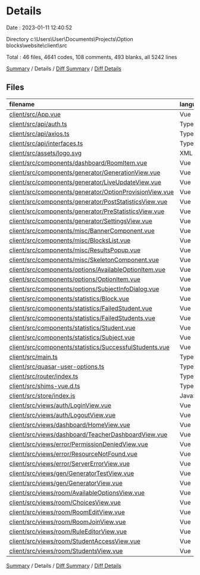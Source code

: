 # Details

Date : 2023-01-11 12:40:52

Directory c:\\Users\\User\\Documents\\Projects\\Option blocks\\website\\client\\src

Total : 46 files,  4641 codes, 108 comments, 493 blanks, all 5242 lines

[Summary](results.md) / Details / [Diff Summary](diff.md) / [Diff Details](diff-details.md)

## Files
| filename | language | code | comment | blank | total |
| :--- | :--- | ---: | ---: | ---: | ---: |
| [client/src/App.vue](/client/src/App.vue) | Vue | 184 | 5 | 27 | 216 |
| [client/src/api/auth.ts](/client/src/api/auth.ts) | TypeScript | 12 | 3 | 5 | 20 |
| [client/src/api/axios.ts](/client/src/api/axios.ts) | TypeScript | 24 | 8 | 9 | 41 |
| [client/src/api/interfaces.ts](/client/src/api/interfaces.ts) | TypeScript | 15 | 1 | 3 | 19 |
| [client/src/assets/logo.svg](/client/src/assets/logo.svg) | XML | 15 | 0 | 1 | 16 |
| [client/src/components/dashboard/RoomItem.vue](/client/src/components/dashboard/RoomItem.vue) | Vue | 21 | 0 | 3 | 24 |
| [client/src/components/generator/GenerationView.vue](/client/src/components/generator/GenerationView.vue) | Vue | 137 | 1 | 15 | 153 |
| [client/src/components/generator/LiveUpdateView.vue](/client/src/components/generator/LiveUpdateView.vue) | Vue | 503 | 0 | 36 | 539 |
| [client/src/components/generator/OptionProvisionView.vue](/client/src/components/generator/OptionProvisionView.vue) | Vue | 109 | 0 | 5 | 114 |
| [client/src/components/generator/PostStatisticsView.vue](/client/src/components/generator/PostStatisticsView.vue) | Vue | 84 | 0 | 12 | 96 |
| [client/src/components/generator/PreStatisticsView.vue](/client/src/components/generator/PreStatisticsView.vue) | Vue | 210 | 0 | 22 | 232 |
| [client/src/components/generator/SettingsView.vue](/client/src/components/generator/SettingsView.vue) | Vue | 212 | 5 | 22 | 239 |
| [client/src/components/misc/BannerComponent.vue](/client/src/components/misc/BannerComponent.vue) | Vue | 29 | 0 | 4 | 33 |
| [client/src/components/misc/BlocksList.vue](/client/src/components/misc/BlocksList.vue) | Vue | 23 | 0 | 4 | 27 |
| [client/src/components/misc/ResultsPopup.vue](/client/src/components/misc/ResultsPopup.vue) | Vue | 48 | 0 | 8 | 56 |
| [client/src/components/misc/SkeletonComponent.vue](/client/src/components/misc/SkeletonComponent.vue) | Vue | 19 | 0 | 2 | 21 |
| [client/src/components/options/AvailableOptionItem.vue](/client/src/components/options/AvailableOptionItem.vue) | Vue | 17 | 0 | 2 | 19 |
| [client/src/components/options/OptionItem.vue](/client/src/components/options/OptionItem.vue) | Vue | 22 | 0 | 2 | 24 |
| [client/src/components/options/SubjectInfoDialog.vue](/client/src/components/options/SubjectInfoDialog.vue) | Vue | 24 | 0 | 5 | 29 |
| [client/src/components/statistics/Block.vue](/client/src/components/statistics/Block.vue) | Vue | 36 | 0 | 5 | 41 |
| [client/src/components/statistics/FailedStudent.vue](/client/src/components/statistics/FailedStudent.vue) | Vue | 70 | 1 | 7 | 78 |
| [client/src/components/statistics/FailedStudents.vue](/client/src/components/statistics/FailedStudents.vue) | Vue | 72 | 0 | 11 | 83 |
| [client/src/components/statistics/Student.vue](/client/src/components/statistics/Student.vue) | Vue | 61 | 0 | 5 | 66 |
| [client/src/components/statistics/Subject.vue](/client/src/components/statistics/Subject.vue) | Vue | 14 | 0 | 5 | 19 |
| [client/src/components/statistics/SuccessfulStudents.vue](/client/src/components/statistics/SuccessfulStudents.vue) | Vue | 71 | 0 | 11 | 82 |
| [client/src/main.ts](/client/src/main.ts) | TypeScript | 13 | 4 | 3 | 20 |
| [client/src/quasar-user-options.ts](/client/src/quasar-user-options.ts) | TypeScript | 9 | 1 | 2 | 12 |
| [client/src/router/index.ts](/client/src/router/index.ts) | TypeScript | 133 | 16 | 10 | 159 |
| [client/src/shims-vue.d.ts](/client/src/shims-vue.d.ts) | TypeScript | 5 | 1 | 1 | 7 |
| [client/src/store/index.js](/client/src/store/index.js) | JavaScript | 67 | 5 | 3 | 75 |
| [client/src/views/auth/LoginView.vue](/client/src/views/auth/LoginView.vue) | Vue | 79 | 0 | 8 | 87 |
| [client/src/views/auth/LogoutView.vue](/client/src/views/auth/LogoutView.vue) | Vue | 22 | 0 | 6 | 28 |
| [client/src/views/dashboard/HomeView.vue](/client/src/views/dashboard/HomeView.vue) | Vue | 59 | 0 | 8 | 67 |
| [client/src/views/dashboard/TeacherDashboardView.vue](/client/src/views/dashboard/TeacherDashboardView.vue) | Vue | 290 | 3 | 25 | 318 |
| [client/src/views/error/PermissionDeniedView.vue](/client/src/views/error/PermissionDeniedView.vue) | Vue | 14 | 0 | 2 | 16 |
| [client/src/views/error/ResourceNotFound.vue](/client/src/views/error/ResourceNotFound.vue) | Vue | 14 | 0 | 3 | 17 |
| [client/src/views/error/ServerErrorView.vue](/client/src/views/error/ServerErrorView.vue) | Vue | 14 | 0 | 3 | 17 |
| [client/src/views/gen/GeneratorTestView.vue](/client/src/views/gen/GeneratorTestView.vue) | Vue | 87 | 2 | 14 | 103 |
| [client/src/views/gen/GeneratorView.vue](/client/src/views/gen/GeneratorView.vue) | Vue | 97 | 0 | 18 | 115 |
| [client/src/views/room/AvailableOptionsView.vue](/client/src/views/room/AvailableOptionsView.vue) | Vue | 278 | 12 | 40 | 330 |
| [client/src/views/room/ChoicesView.vue](/client/src/views/room/ChoicesView.vue) | Vue | 304 | 16 | 33 | 353 |
| [client/src/views/room/RoomEditView.vue](/client/src/views/room/RoomEditView.vue) | Vue | 466 | 14 | 28 | 508 |
| [client/src/views/room/RoomJoinView.vue](/client/src/views/room/RoomJoinView.vue) | Vue | 110 | 4 | 10 | 124 |
| [client/src/views/room/RuleEditorView.vue](/client/src/views/room/RuleEditorView.vue) | Vue | 194 | 2 | 16 | 212 |
| [client/src/views/room/StudentAccessView.vue](/client/src/views/room/StudentAccessView.vue) | Vue | 118 | 3 | 17 | 138 |
| [client/src/views/room/StudentsView.vue](/client/src/views/room/StudentsView.vue) | Vue | 236 | 1 | 12 | 249 |

[Summary](results.md) / Details / [Diff Summary](diff.md) / [Diff Details](diff-details.md)